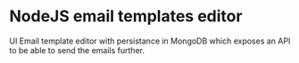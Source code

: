 # NodeJS email templates editor

UI Email template editor with persistance in MongoDB which exposes an API to be able to send the emails further.
